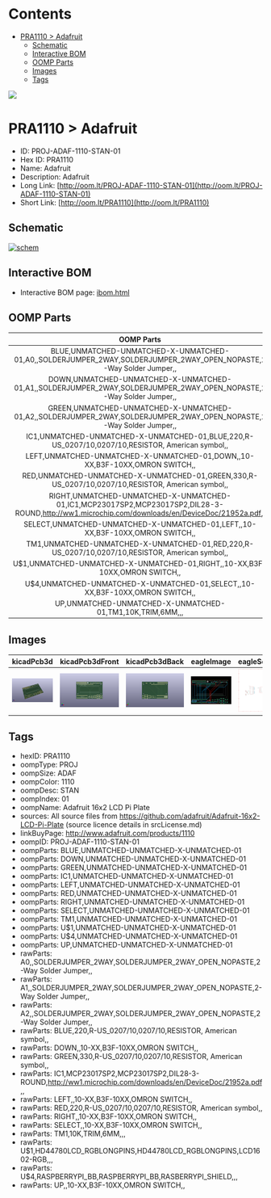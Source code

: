 



Contents
========

* [PRA1110 > Adafruit](#pra1110--adafruit)
	* [Schematic](#schematic)
	* [Interactive BOM](#interactive-bom)
	* [OOMP Parts](#oomp-parts)
	* [Images](#images)
	* [Tags](#tags)
  
![][im]
# PRA1110 > Adafruit

- ID: PROJ-ADAF-1110-STAN-01
- Hex ID: PRA1110
- Name: Adafruit
- Description: Adafruit
- Long Link: [http://oom.lt/PROJ-ADAF-1110-STAN-01](http://oom.lt/PROJ-ADAF-1110-STAN-01)
- Short Link: [http://oom.lt/PRA1110](http://oom.lt/PRA1110)

## Schematic
  
[![schem](eagleSchemImage.png)](eagleSchemImage.png)
## Interactive BOM

- Interactive BOM page: [ibom.html](https://htmlpreview.github.io/?https://github.com/oomlout/oomlout_OOMP_projects/blob/main/PROJ-ADAF-1110-STAN-01/kicad/bom/ibom.html)

## OOMP Parts
  

|OOMP Parts|
| :---: |
|BLUE,UNMATCHED-UNMATCHED-X-UNMATCHED-01,A0,,SOLDERJUMPER_2WAY,SOLDERJUMPER_2WAY_OPEN_NOPASTE,2-Way Solder Jumper,,|
|DOWN,UNMATCHED-UNMATCHED-X-UNMATCHED-01,A1,,SOLDERJUMPER_2WAY,SOLDERJUMPER_2WAY_OPEN_NOPASTE,2-Way Solder Jumper,,|
|GREEN,UNMATCHED-UNMATCHED-X-UNMATCHED-01,A2,,SOLDERJUMPER_2WAY,SOLDERJUMPER_2WAY_OPEN_NOPASTE,2-Way Solder Jumper,,|
|IC1,UNMATCHED-UNMATCHED-X-UNMATCHED-01,BLUE,220,R-US_0207/10,0207/10,RESISTOR, American symbol,,|
|LEFT,UNMATCHED-UNMATCHED-X-UNMATCHED-01,DOWN,,10-XX,B3F-10XX,OMRON SWITCH,,|
|RED,UNMATCHED-UNMATCHED-X-UNMATCHED-01,GREEN,330,R-US_0207/10,0207/10,RESISTOR, American symbol,,|
|RIGHT,UNMATCHED-UNMATCHED-X-UNMATCHED-01,IC1,MCP23017SP2,MCP23017SP2,DIL28-3-ROUND,http://ww1.microchip.com/downloads/en/DeviceDoc/21952a.pdf,,|
|SELECT,UNMATCHED-UNMATCHED-X-UNMATCHED-01,LEFT,,10-XX,B3F-10XX,OMRON SWITCH,,|
|TM1,UNMATCHED-UNMATCHED-X-UNMATCHED-01,RED,220,R-US_0207/10,0207/10,RESISTOR, American symbol,,|
|U$1,UNMATCHED-UNMATCHED-X-UNMATCHED-01,RIGHT,,10-XX,B3F-10XX,OMRON SWITCH,,|
|U$4,UNMATCHED-UNMATCHED-X-UNMATCHED-01,SELECT,,10-XX,B3F-10XX,OMRON SWITCH,,|
|UP,UNMATCHED-UNMATCHED-X-UNMATCHED-01,TM1,10K,TRIM,6MM,,,|

## Images
  
  

|kicadPcb3d|kicadPcb3dFront|kicadPcb3dBack|eagleImage|eagleSchemImage|
| :---: | :---: | :---: | :---: | :---: |
|[![kicadPcb3d](kicadPcb3d_140.png)](kicadPcb3d.png)|[![kicadPcb3dFront](kicadPcb3dFront_140.png)](kicadPcb3dFront.png)|[![kicadPcb3dBack](kicadPcb3dBack_140.png)](kicadPcb3dBack.png)|[![eagleImage](eagleImage_140.png)](eagleImage.png)|[![eagleSchemImage](eagleSchemImage_140.png)](eagleSchemImage.png)|

## Tags

- hexID: PRA1110
- oompType: PROJ
- oompSize: ADAF
- oompColor: 1110
- oompDesc: STAN
- oompIndex: 01
- oompName: Adafruit 16x2 LCD Pi Plate
- sources: All source files from https://github.com/adafruit/Adafruit-16x2-LCD-Pi-Plate (source licence details in srcLicense.md)
- linkBuyPage: http://www.adafruit.com/products/1110
- oompID: PROJ-ADAF-1110-STAN-01
- oompParts: BLUE,UNMATCHED-UNMATCHED-X-UNMATCHED-01
- oompParts: DOWN,UNMATCHED-UNMATCHED-X-UNMATCHED-01
- oompParts: GREEN,UNMATCHED-UNMATCHED-X-UNMATCHED-01
- oompParts: IC1,UNMATCHED-UNMATCHED-X-UNMATCHED-01
- oompParts: LEFT,UNMATCHED-UNMATCHED-X-UNMATCHED-01
- oompParts: RED,UNMATCHED-UNMATCHED-X-UNMATCHED-01
- oompParts: RIGHT,UNMATCHED-UNMATCHED-X-UNMATCHED-01
- oompParts: SELECT,UNMATCHED-UNMATCHED-X-UNMATCHED-01
- oompParts: TM1,UNMATCHED-UNMATCHED-X-UNMATCHED-01
- oompParts: U$1,UNMATCHED-UNMATCHED-X-UNMATCHED-01
- oompParts: U$4,UNMATCHED-UNMATCHED-X-UNMATCHED-01
- oompParts: UP,UNMATCHED-UNMATCHED-X-UNMATCHED-01
- rawParts: A0,,SOLDERJUMPER_2WAY,SOLDERJUMPER_2WAY_OPEN_NOPASTE,2-Way Solder Jumper,,
- rawParts: A1,,SOLDERJUMPER_2WAY,SOLDERJUMPER_2WAY_OPEN_NOPASTE,2-Way Solder Jumper,,
- rawParts: A2,,SOLDERJUMPER_2WAY,SOLDERJUMPER_2WAY_OPEN_NOPASTE,2-Way Solder Jumper,,
- rawParts: BLUE,220,R-US_0207/10,0207/10,RESISTOR, American symbol,,
- rawParts: DOWN,,10-XX,B3F-10XX,OMRON SWITCH,,
- rawParts: GREEN,330,R-US_0207/10,0207/10,RESISTOR, American symbol,,
- rawParts: IC1,MCP23017SP2,MCP23017SP2,DIL28-3-ROUND,http://ww1.microchip.com/downloads/en/DeviceDoc/21952a.pdf,,
- rawParts: LEFT,,10-XX,B3F-10XX,OMRON SWITCH,,
- rawParts: RED,220,R-US_0207/10,0207/10,RESISTOR, American symbol,,
- rawParts: RIGHT,,10-XX,B3F-10XX,OMRON SWITCH,,
- rawParts: SELECT,,10-XX,B3F-10XX,OMRON SWITCH,,
- rawParts: TM1,10K,TRIM,6MM,,,
- rawParts: U$1,HD44780LCD_RGBLONGPINS,HD44780LCD_RGBLONGPINS,LCD1602-RGB,,,
- rawParts: U$4,RASPBERRYPI_BB,RASPBERRYPI_BB,RASBERRYPI_SHIELD,,,
- rawParts: UP,,10-XX,B3F-10XX,OMRON SWITCH,,



[im]: kicadPcb3d_450.png
